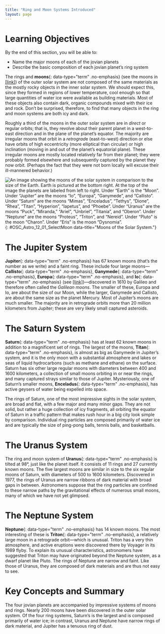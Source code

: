 ```yaml
---
title: "Ring and Moon Systems Introduced"
layout: page
---
```



# Learning Objectives

By the end of this section, you will be able to:

* Name the major moons of each of the jovian planets
* Describe the basic composition of each jovian planet’s ring system

The rings and **moons**{: data-type="term" .no-emphasis} (see the moons in [\[link\]](#OSC_Astro_12_01_SelectMoon)) of the outer solar system are not composed of the same materials as the mostly rocky objects in the inner solar system. We should expect this, since they formed in regions of lower temperature, cool enough so that large quantities of water ice were available as building materials. Most of these objects also contain dark, organic compounds mixed with their ice and rock. Don’t be surprised, therefore, to find that many objects in the ring and moon systems are both icy and dark.

Roughly a third of the moons in the outer solar system are in *direct* or regular orbits; that is, they revolve about their parent planet in a west-to-east direction and in the plane of the planet’s equator. The majority are irregular moons that orbit in a *retrograd*e (east-to-west) direction or else have orbits of high eccentricity (more elliptical than circular) or high inclination (moving in and out of the planet’s equatorial plane). These irregular moons are mostly located relatively far from their planet; they were probably formed elsewhere and subsequently captured by the planet they now orbit. (Perhaps the fact that they were not born locally will excuse their ill-mannered behavior.)

 ![An image showing the moons of the solar system in comparison to the size of the Earth. Earth is pictured at the bottom right. At the top of the image the planets are labeled from left to right. Under &#x201C;Earth&#x201D; is the &#x201C;Moon&#x201D;. Under &#x201C;Jupiter&#x201D; are the moons &#x201C;Io&#x201D;, &#x201C;Europa&#x201D;, &#x201C;Ganymede&#x201D;, and &#x201C;Callisto&#x201D;. Under &#x201C;Saturn&#x201D; are the moons &#x201C;Mimas&#x201D;, &#x201C;Enceladus&#x201D;, &#x201C;Tethys&#x201D;, &#x201C;Dione&#x201D;, &#x201C;Rhea&#x201D;, &#x201C;Titan&#x201D;, &#x201C;Hyperion&#x201D;, &#x201C;Iapetus&#x201D;, and &#x201C;Phoebe&#x201D;. Under &#x201C;Uranus&#x201D; are the moons &#x201C;Puck&#x201D;, &#x201C;Miranda,&#x201D; &#x201C;Ariel&#x201D;, &#x201C;Unbriel&#x201D;, &#x201C;Titania&#x201D;, and &#x201C;Oberon&#x201D;. Under &#x201C;Neptune&#x201D; are the moons &#x201C;Proteus&#x201D;, &#x201C;Triton&#x201D;, and &#x201C;Nereid&#x201D;. Under &#x201C;Pluto&#x201D; is the moon &#x201C;Charon&#x201D;. Under &#x201C;Eris&#x201D; is the moon &#x201C;Dysnomia&#x201D;.](../resources/OSC_Astro_12_01_SelectMoon.jpg "This image shows some selected moons of our solar system and their comparison to the size of Earth&#x2019;s Moon and Earth itself. (credit: modification of work by NASA)"){: #OSC_Astro_12_01_SelectMoon data-title="Moons of the Solar System."}

# The Jupiter System

**Jupiter**{: data-type="term" .no-emphasis} has 67 known moons (that’s the number as we write) and a faint ring. These include four large moons—**Callisto**{: data-type="term" .no-emphasis}, **Ganymede**{: data-type="term" .no-emphasis}, **Europa**{: data-type="term" .no-emphasis}, and **Io**{: data-type="term" .no-emphasis} (see [\[link\]](/m59860#OSC_Astro_12_00_JupiterSys))—discovered in 1610 by Galileo and therefore often called the *Galilean moons*. The smaller of these, Europa and Io, are about the size of our Moon, while the larger, Ganymede and Callisto, are about the same size as the planet Mercury. Most of Jupiter’s moons are much smaller. The majority are in retrograde orbits more than 20 million kilometers from Jupiter; these are very likely small captured asteroids.

# The Saturn System

**Saturn**{: data-type="term" .no-emphasis} has at least 62 known moons in addition to a magnificent set of rings. The largest of the moons, **Titan**{: data-type="term" .no-emphasis}, is almost as big as Ganymede in Jupiter’s system, and it is the only moon with a substantial atmosphere and lakes or seas of liquid hydrocarbons (such as methane and ethane) on the surface. Saturn has six other large regular moons with diameters between 400 and 1600 kilometers, a collection of small moons orbiting in or near the rings, and many captured strays similar to those of Jupiter. Mysteriously, one of Saturn’s smaller moons, **Enceladus**{: data-type="term" .no-emphasis}, has active geysers of water being expelled into space.

The rings of Saturn, one of the most impressive sights in the solar system, are broad and flat, with a few major and many minor gaps. They are not solid, but rather a huge collection of icy fragments, all orbiting the equator of Saturn in a traffic pattern that makes rush hour in a big city look simple by comparison. Individual ring particles are composed primarily of water ice and are typically the size of ping-pong balls, tennis balls, and basketballs.

# The Uranus System

The ring and moon system of **Uranus**{: data-type="term" .no-emphasis} is tilted at 98°, just like the planet itself. It consists of 11 rings and 27 currently known moons. The five largest moons are similar in size to the six regular moons of Saturn, with diameters of 500 to 1600 kilometers. Discovered in 1977, the rings of Uranus are narrow ribbons of dark material with broad gaps in between. Astronomers suppose that the ring particles are confined to these narrow paths by the gravitational effects of numerous small moons, many of which we have not yet glimpsed.

# The Neptune System

**Neptune**{: data-type="term" .no-emphasis} has 14 known moons. The most interesting of these is **Triton**{: data-type="term" .no-emphasis}, a relatively large moon in a retrograde orbit—which is unusual. Triton has a very thin atmosphere, and active eruptions were discovered there by Voyager in its 1989 flyby. To explain its unusual characteristics, astronomers have suggested that Triton may have originated beyond the Neptune system, as a dwarf planet like Pluto. The rings of Neptune are narrow and faint. Like those of Uranus, they are composed of dark materials and are thus not easy to see.

# Key Concepts and Summary

The four jovian planets are accompanied by impressive systems of moons and rings. Nearly 200 moons have been discovered in the outer solar system. Of the four ring systems, Saturn’s is the largest and is composed primarily of water ice; in contrast, Uranus and Neptune have narrow rings of dark material, and Jupiter has a tenuous ring of dust.

